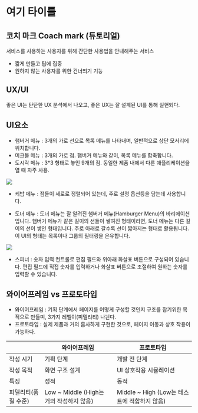 # 여기 타이틀

## 코치 마크 Coach mark (튜토리얼)
서비스를 사용하는 사용자를 위해 간단한 사용법을 안내해주는 서비스
- 짧게 만들고 팁에 집중
- 원하지 않는 사용자를 위한 건너띄기 기능

## UX/UI
좋은 UI는 탄탄한 UX 분석에서 나오고, 좋은 UX는 잘 설계된 UI를 통해 실현되다.

## UI요소
- 햄버거 메뉴 : 3개의 가로 선으로 목록 메뉴를 나타내며, 일반적으로 상단 모서리에 위치합니다.
- 미크볼 메뉴 : 3개의 가로 점. 햄버거 메뉴와 같이, 목록 메뉴를 함축합니다.
- 도시락 메뉴 :  3*3 형태로 놓인 9개의 점. 동일한 제품 내에서 다른 애플리케이션을 열 때 자주 사용.

<img src="//img1.daumcdn.net/thumb/R1280x0.fpng/?fname=http://t1.daumcdn.net/brunch/service/user/d7aX/image/Ys9O6n-oefypzoU8DBES-b_QRts.png" style="max-width:500px">

- 케밥 메뉴 : 점들이 세로로 정렬되어 있는데, 주로 설정 옵션등을 담는데 사용합니다.

- 도너 메뉴 : 도너 메뉴는 잘 알려진 햄버거 메뉴(Hamburger Menu)의 바리에이션입니다. 햄버거 메뉴가 같은 길이의 선들이 쌓여진 형태이라면, 도너 메뉴는 다른 길이의 선이 쌓인 형태입니다. 주로 아래로 갈수록 선이 짧아지는 형태로 활용됩니다.
이 UI의 형태는 목록이나 그룹의 필터링을 은유합니다.
<img src="https://velog.velcdn.com/images%2Foneook%2Fpost%2F1d34faa0-606d-4d16-adf5-37dac3ecc8ca%2F%E1%84%89%E1%85%B3%E1%84%8F%E1%85%B3%E1%84%85%E1%85%B5%E1%86%AB%E1%84%89%E1%85%A3%E1%86%BA%202021-08-15%20%E1%84%8B%E1%85%A9%E1%84%92%E1%85%AE%204.56.13.png"  style="max-width:500px">

- 스피너 : 숫자 입력 컨트롤로 편집 필드와 위아래 화살표 버튼으로 구성되어 있습니다. 편집 필드에 직접 숫자를 입력하거나 화살표 버튼으로 조절하여 원하는 숫자를 입력할 수 있습니다.


## 와이어프레임 vs 프로토타입
- 와이어프레임 : 기획 단계에서 페이지를 어떻게 구성할 것인지 구조를 잡기위한 목적으로 만들며, 3가지 레벨이(피델리티) 나뉜다.
- 프로토타입 : 실제 제품과 거의 흡사하게 구현한 것으로, 페이지 이동과 상호 작용이 가능하다.
  
|                      | 와이어프레임                           | 프로토타입                                  |
|----------------------|---------------------------------------|--------------------------------------------|
|작성 시기              | 기획 단계                              | 개발 전 단계                               |
|작성 목적              | 화면 구조 설계                         | UI 상호작용 시뮬레이션                      |
|특징                  | 정적                                   | 동적                                       |
|피델리티(품질 수준)    | Low ~ Middle (High는 거의 작성하지 않음)| Middle ~ High (Low는 테스트에 적합하지 않음) |




